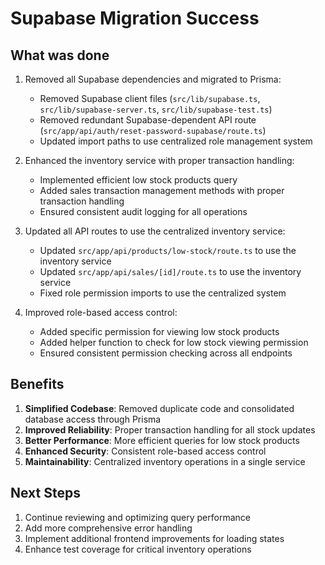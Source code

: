 # Supabase Migration Success

## What was done

1. Removed all Supabase dependencies and migrated to Prisma:
   - Removed Supabase client files (`src/lib/supabase.ts`, `src/lib/supabase-server.ts`, `src/lib/supabase-test.ts`)
   - Removed redundant Supabase-dependent API route (`src/app/api/auth/reset-password-supabase/route.ts`)
   - Updated import paths to use centralized role management system

2. Enhanced the inventory service with proper transaction handling:
   - Implemented efficient low stock products query
   - Added sales transaction management methods with proper transaction handling
   - Ensured consistent audit logging for all operations

3. Updated all API routes to use the centralized inventory service:
   - Updated `src/app/api/products/low-stock/route.ts` to use the inventory service
   - Updated `src/app/api/sales/[id]/route.ts` to use the inventory service
   - Fixed role permission imports to use the centralized system

4. Improved role-based access control:
   - Added specific permission for viewing low stock products
   - Added helper function to check for low stock viewing permission
   - Ensured consistent permission checking across all endpoints

## Benefits

1. **Simplified Codebase**: Removed duplicate code and consolidated database access through Prisma
2. **Improved Reliability**: Proper transaction handling for all stock updates
3. **Better Performance**: More efficient queries for low stock products
4. **Enhanced Security**: Consistent role-based access control
5. **Maintainability**: Centralized inventory operations in a single service

## Next Steps

1. Continue reviewing and optimizing query performance
2. Add more comprehensive error handling
3. Implement additional frontend improvements for loading states
4. Enhance test coverage for critical inventory operations

